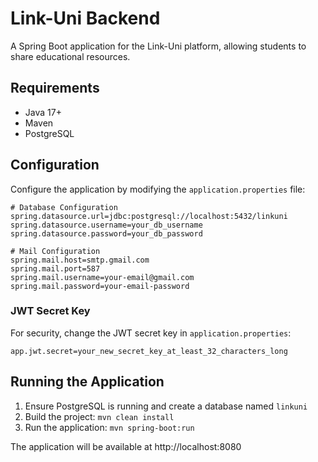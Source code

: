 # Link-Uni Backend

A Spring Boot application for the Link-Uni platform, allowing students to share educational resources.


## Requirements

- Java 17+
- Maven
- PostgreSQL

## Configuration

Configure the application by modifying the `application.properties` file:

```properties
# Database Configuration
spring.datasource.url=jdbc:postgresql://localhost:5432/linkuni
spring.datasource.username=your_db_username
spring.datasource.password=your_db_password

# Mail Configuration
spring.mail.host=smtp.gmail.com
spring.mail.port=587
spring.mail.username=your-email@gmail.com
spring.mail.password=your-email-password
```

### JWT Secret Key

For security, change the JWT secret key in `application.properties`:

```properties
app.jwt.secret=your_new_secret_key_at_least_32_characters_long
```

## Running the Application

1. Ensure PostgreSQL is running and create a database named `linkuni`
2. Build the project: `mvn clean install`
3. Run the application: `mvn spring-boot:run`

The application will be available at http://localhost:8080
